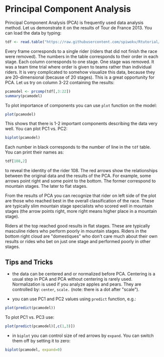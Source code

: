 # Principal Component Analysis

Principal Component Analysis (PCA) is frequently used data analysis method. Let us demonstrate it
on the results of Tour de France 2013. You can load the data by typing:
```R
tdf <- read.table("https://raw.githubusercontent.com/spiwokv/Rtutorial/master/data/tourdefrance2013.txt", header=T)
```
Every frame corresponds to a single rider (riders that did not finish the race were removed).
The numbers in the table corresponds to their order in each stage. Each column corresponds to one stage.
One stage was removed. It was a team time trial where order is given to teams rather than individual riders.
It is very complicated to somehow visualize this data, because they are 20-dimensional (because of 20 stages).
This is a great opportunity for PCA. Let us try on column 3-22 containing the results:
```R
pcamodel <- prcomp(tdf[,3:22])
summary(pcamodel)
```
To plot importance of components you can use `plot` function on the model:
```R
plot(pcamodel)
```
This shows that there is 1-2 important components describing the data very well. You can plot PC1 vs. PC2:
```R
biplot(pcamodel)
```
Each number in black corresponds to the number of line in the `tdf` table. You can print their names as:
```R
tdf[108,2]
```
to reveal the identity of the rider 108. The red arrows show the relationships between the original data
and the results of the PCA. For example, some arrows point right and some point to the bottom. The former
correspond to mountain stages. The later to flat stages. 

From the results of PCA you can recognize that rider on left side of the plot are those who reached best
in the overall classification of the race. These are typically slim mountain stage specialists who scored
well in mountain stages (the arrow points right, more right means higher place in a mountain stage).

Riders at the top reached good results in flat stages. These are typically masculine riders who perform
poorly in mountain stages. Riders in the bottom right cloud are "domestiques" who don't care much about
their own results or rides who bet on just one stage and performed poorly in other stages.

## Tips and Tricks

* the data can be centered and or normalized before PCA. Centering is a usual step in PCA and PCA without
centering is rarely used. Normalization is used if you analyze apples and pears. They are controlled by:
`center`, `scale.` (note: there is a dot after "scale").

* you can use PC1 and PC2 values using `predict` function, e.g.:
```R
plot(predict(pcamodel))
```
To plot PC1 vs. PC3 use:
```R
plot(predict(pcamodel)[,c(1,3)])
```

* in `biplot` you can control size of red arrows by `expand`. You can switch them off by setting it to
zero:
```R
biplot(pcamodel, expand=0)
```

